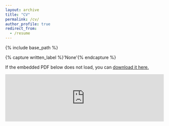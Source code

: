 ```yaml
---
layout: archive
title: "CV"
permalink: /cv/
author_profile: true
redirect_from:
  - /resume
---
```


{% include base_path %}

{% capture written_label %}'None'{% endcapture %}

If the embedded PDF below does not load, you can <u><a href="https://kleeresearch.github.io/files/20240830_CV_klee.pdf">download it here.</a></u>
<br/>

<embed src="https://kleeresearch.github.io/files/20240830_CV_klee.pdf" type="application/pdf" width="100%" />


